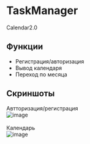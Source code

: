 # TaskManager
Calendar2.0<br/>

## Функции
+ Регистрация/авторизация<br/>
+ Вывод календаря<br/>
+ Переход по месяца<br/>

## Скриншоты

Автторизация/регистрация<br/>
![image](https://user-images.githubusercontent.com/61901497/186442598-a5394863-1921-4af4-bbb4-221be7e2222a.png)<br/>
<br/>
Календарь<br/>
![image](https://user-images.githubusercontent.com/61901497/186704491-c3cf3a28-f998-4abf-a68c-6043c094007d.png)
